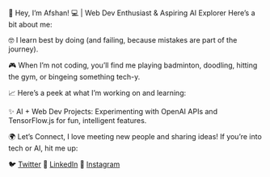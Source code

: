 👋 Hey, I’m Afshan! 💻 | Web Dev Enthusiast & Aspiring AI Explorer
Here’s a bit about me:

🤓 I learn best by doing (and failing, because mistakes are part of the journey).

🎮 When I’m not coding, you’ll find me playing badminton, doodling, hitting the gym, or bingeing something tech-y.

📈 Here’s a peek at what I’m working on and learning:

✨ AI + Web Dev Projects: Experimenting with OpenAI APIs and TensorFlow.js for fun, intelligent features.

🌍 Let’s Connect, I love meeting new people and sharing ideas! If you’re into tech or AI, hit me up:


🐦 [Twitter](https://x.com/afshannkhan)
💼 [LinkedIn](https://www.linkedin.com/in/afshan-khan-/)
📸 [Instagram](https://www.instagram.com/afsha72_/)
